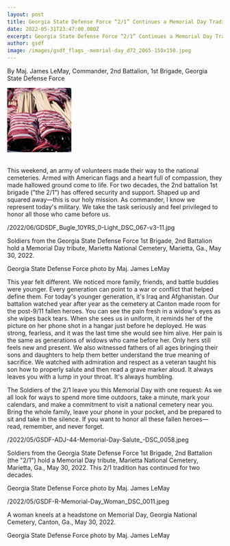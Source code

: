 ```yaml
---
layout: post
title: Georgia State Defense Force “2/1” Continues a Memorial Day Tradition
date: 2022-05-31T23:47:00.000Z
excerpt: Georgia State Defense Force “2/1” Continues a Memorial Day Tradition
author: gsdf
image: /images/gsdf_flags_-memrial-day_d72_2065-150x150.jpeg
---
```

By Maj. James LeMay, Commander, 2nd Battalion, 1st Brigade, Georgia State Defense Force

![](/images/gsdf_flags_-memrial-day_d72_2065-150x150.jpeg)



\
This weekend, an army of volunteers made their way to the national cemeteries. Armed with American flags and a heart full of compassion, they made hallowed ground come to life. For two decades, the 2nd battalion 1st brigade ("the 2/1") has offered security and support. Shaped up and squared away—this is our holy mission. As commander, I know we represent today's military. We take the task seriously and feel privileged to honor all those who came before us.





/2022/06/GDSDF_Bugle_10YRS_0-Light_DSC_067-v3-11.jpg



Soldiers from the Georgia State Defense Force 1st Brigade, 2nd Battalion hold a Memorial Day tribute, Marietta National Cemetery, Marietta, Ga., May 30, 2022.



Georgia State Defense Force photo by Maj. James LeMay





This year felt different. We noticed more family, friends, and battle buddies were younger. Every generation can point to a war or conflict that helped define them. For today's younger generation, it's Iraq and Afghanistan. Our battalion watched year after year as the cemetery at Canton made room for the post-9/11 fallen heroes. You can see the pain fresh in a widow's eyes as she wipes back tears. When she sees us in uniform, it reminds her of the picture on her phone shot in a hangar just before he deployed. He was strong, fearless, and it was the last time she would see him alive. Her pain is the same as generations of widows who came before her. Only hers still feels new and present. We also witnessed fathers of all ages bringing their sons and daughters to help them better understand the true meaning of sacrifice. We watched with admiration and respect as a veteran taught his son how to properly salute and then read a grave marker aloud. It always leaves you with a lump in your throat. It's always humbling. 



The Soldiers of the 2/1 leave you this Memorial Day with one request: As we all look for ways to spend more time outdoors, take a minute, mark your calendars, and make a commitment to visit a national cemetery near you. Bring the whole family, leave your phone in your pocket, and be prepared to sit and take in the silence. If you want to honor all these fallen heroes—read, remember, and never forget.





/2022/05/GSDF-ADJ-44-Memorial-Day-Salute_-DSC_0058.jpeg

Soldiers from the Georgia State Defense Force 1st Brigade, 2nd Battalion (the "2/1") hold a Memorial Day tribute, Marietta National Cemetery, Marietta, Ga., May 30, 2022. This 2/1 tradition has continued for two decades. 

Georgia State Defense Force photo by Maj. James LeMay





/2022/05/GSDF-R-Memorial-Day_Woman_DSC_0011.jpeg

A woman kneels at a headstone on Memorial Day, Georgia National Cemetery, Canton, Ga., May 30, 2022. 

Georgia State Defense Force photo by Maj. James LeMay